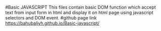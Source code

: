 #Basic JAVASCRIPT
This files contain basic DOM function which accept text from input form in html and display it on html page using javascript selectors and DOM event.
#github page link https://bahubaliyh.github.io/Basic-javascript/
